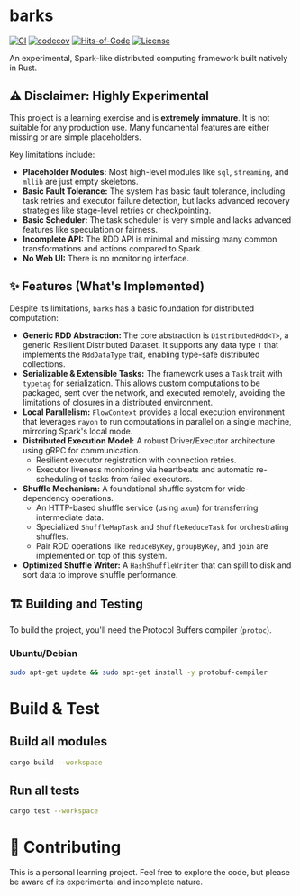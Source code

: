 # barks

[![CI](https://github.com/lonless9/barks/actions/workflows/rust.yml/badge.svg)](https://github.com/lonless9/barks/actions/workflows/rust.yml)
[![codecov](https://codecov.io/gh/lonless9/barks/graph/badge.svg)](https://codecov.io/gh/lonless9/barks)
[![Hits-of-Code](https://hitsofcode.com/github/lonless9/barks?branch=main&label=Hits-of-Code)](https://hitsofcode.com/github/lonless9/barks/view?branch=main&label=Hits-of-Code)
[![License](https://img.shields.io/badge/license-Apache%202.0-blue.svg)](https://github.com/lonless9/barks/blob/main/LICENSE)

An experimental, Spark-like distributed computing framework built natively in Rust.

## ⚠️ Disclaimer: Highly Experimental

This project is a learning exercise and is **extremely immature**. It is not suitable for any production use. Many fundamental features are either missing or are simple placeholders.

Key limitations include:
*   **Placeholder Modules:** Most high-level modules like `sql`, `streaming`, and `mllib` are just empty skeletons.
*   **Basic Fault Tolerance:** The system has basic fault tolerance, including task retries and executor failure detection, but lacks advanced recovery strategies like stage-level retries or checkpointing.
*   **Basic Scheduler:** The task scheduler is very simple and lacks advanced features like speculation or fairness.
*   **Incomplete API:** The RDD API is minimal and missing many common transformations and actions compared to Spark.
*   **No Web UI:** There is no monitoring interface.

## ✨ Features (What's Implemented)

Despite its limitations, `barks` has a basic foundation for distributed computation:

*   **Generic RDD Abstraction:** The core abstraction is `DistributedRdd<T>`, a generic Resilient Distributed Dataset. It supports any data type `T` that implements the `RddDataType` trait, enabling type-safe distributed collections.
*   **Serializable & Extensible Tasks:** The framework uses a `Task` trait with `typetag` for serialization. This allows custom computations to be packaged, sent over the network, and executed remotely, avoiding the limitations of closures in a distributed environment.
*   **Local Parallelism:** `FlowContext` provides a local execution environment that leverages `rayon` to run computations in parallel on a single machine, mirroring Spark's local mode.
*   **Distributed Execution Model:** A robust Driver/Executor architecture using gRPC for communication.
    *   Resilient executor registration with connection retries.
    *   Executor liveness monitoring via heartbeats and automatic re-scheduling of tasks from failed executors.
*   **Shuffle Mechanism:** A foundational shuffle system for wide-dependency operations.
    *   An HTTP-based shuffle service (using `axum`) for transferring intermediate data.
    *   Specialized `ShuffleMapTask` and `ShuffleReduceTask` for orchestrating shuffles.
    *   Pair RDD operations like `reduceByKey`, `groupByKey`, and `join` are implemented on top of this system.
*   **Optimized Shuffle Writer:** A `HashShuffleWriter` that can spill to disk and sort data to improve shuffle performance.

## 🏗️ Building and Testing

To build the project, you'll need the Protocol Buffers compiler (`protoc`).

### Ubuntu/Debian
```sh
sudo apt-get update && sudo apt-get install -y protobuf-compiler
```

# Build & Test
## Build all modules
```sh
cargo build --workspace
```

## Run all tests
```sh
cargo test --workspace
```

# 🤝 Contributing
This is a personal learning project. Feel free to explore the code, but please be aware of its experimental and incomplete nature.
